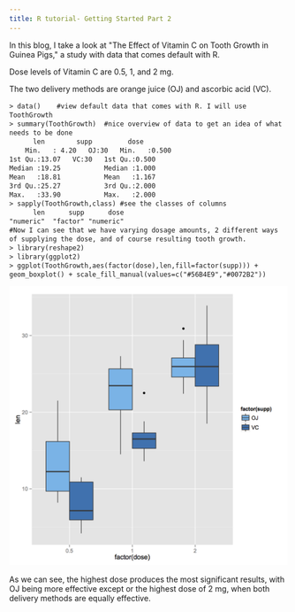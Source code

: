 ```yaml
---
title: R tutorial- Getting Started Part 2
---
```


In this blog, I take a look at "The Effect of Vitamin C on Tooth Growth in Guinea Pigs," a study with data that comes default with R.  

Dose levels of Vitamin C are 0.5, 1, and 2 mg.  

The two delivery methods are orange juice (OJ) and ascorbic acid (VC).  


	> data()	#view default data that comes with R. I will use ToothGrowth    
	> summary(ToothGrowth)	#nice overview of data to get an idea of what needs to be done  
 	      len        supp         dose      
		Min.   : 4.20   OJ:30   Min.   :0.500  
 	1st Qu.:13.07   VC:30   1st Qu.:0.500  
 	Median :19.25           Median :1.000  
 	Mean   :18.81           Mean   :1.167  
 	3rd Qu.:25.27           3rd Qu.:2.000  
 	Max.   :33.90           Max.   :2.000 
	> sapply(ToothGrowth,class) #see the classes of columns  
          len      supp      dose 
	"numeric"  "factor" "numeric" 
	#Now I can see that we have varying dosage amounts, 2 different ways of supplying the dose, and of course resulting tooth growth.
	> library(reshape2)  
	> library(ggplot2)  
	> ggplot(ToothGrowth,aes(factor(dose),len,fill=factor(supp))) + geom_boxplot() + scale_fill_manual(values=c("#56B4E9","#0072B2"))    

![Boxplot](/images/toothgrowth.png)

As we can see, the highest dose produces the most significant results, with OJ being more effective except or the highest dose of 2 mg, when both delivery methods are equally effective.
